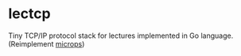 # lectcp
Tiny TCP/IP protocol stack for lectures implemented in Go language. (Reimplement [microps](https://github.com/pandax381/microps))
